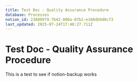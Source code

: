 ```yaml
---
title: Test Doc - Quality Assurance Procedure
database: Processes
notion_id: 23880979-7b42-800a-87b2-e160db9d0cf3
last_updated: 2025-07-24T17:40:27.711Z
---
```


# Test Doc - Quality Assurance Procedure


This is a test to see if notion-backup works

